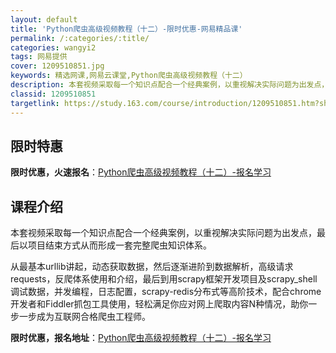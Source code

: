 ```yaml
---
layout: default
title: 'Python爬虫高级视频教程（十二）-限时优惠-网易精品课'
permalink: /:categories/:title/
categories: wangyi2
tags: 网易提供
cover: 1209510851.jpg
keywords: 精选网课,网易云课堂,Python爬虫高级视频教程（十二）
description: 本套视频采取每一个知识点配合一个经典案例，以重视解决实际问题为出发点，最后以项目结束方式从而形成一套完整爬虫知识体系。从
classid: 1209510851
targetlink: https://study.163.com/course/introduction/1209510851.htm?share=1&shareId=1025206652&utm_campaign=share&utm_medium=iphoneShare&utm_source=&utm_u=1025206652
---
```


## 限时特惠

**限时优惠，火速报名**：[Python爬虫高级视频教程（十二）-报名学习](https://study.163.com/course/introduction/1209510851.htm?share=1&shareId=1025206652&utm_campaign=share&utm_medium=iphoneShare&utm_source=&utm_u=1025206652)

## 课程介绍

本套视频采取每一个知识点配合一个经典案例，以重视解决实际问题为出发点，最后以项目结束方式从而形成一套完整爬虫知识体系。

从最基本urllib讲起，动态获取数据，然后逐渐进阶到数据解析，高级请求requests，反爬体系使用和介绍，最后到用scrapy框架开发项目及scrapy_shell调试数据，并发编程，日志配置，scrapy-redis分布式等高阶技术，配合chrome开发者和Fiddler抓包工具使用，轻松满足你应对网上爬取内容N种情况，助你一步一步成为互联网合格爬虫工程师。

**限时优惠，报名地址**：[Python爬虫高级视频教程（十二）-报名学习](https://study.163.com/course/introduction/1209510851.htm?share=1&shareId=1025206652&utm_campaign=share&utm_medium=iphoneShare&utm_source=&utm_u=1025206652)

